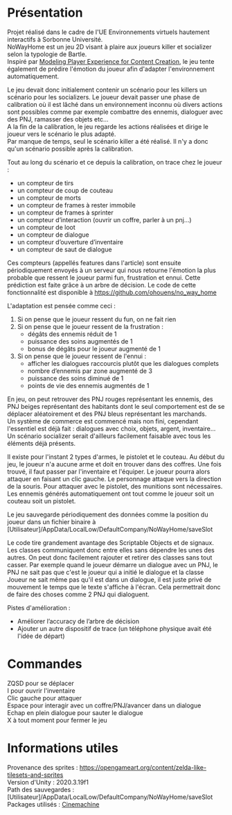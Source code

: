# Présentation
Projet réalisé dans le cadre de l'UE Environnements virtuels hautement interactifs à Sorbonne Université.  
NoWayHome est un jeu 2D visant à plaire aux joueurs killer et socializer selon la typologie de Bartle.  
Inspiré par [Modeling Player Experience for Content Creation](https://www.researchgate.net/publication/224118298_Modeling_Player_Experience_for_Content_Creation), le jeu tente
également de prédire l'émotion du joueur afin d'adapter l'environnement automatiquement.

Le jeu devait donc initialement contenir un scénario pour les killers un scénario pour les socializers. Le joueur devait passer une phase de calibration où il est lâché dans
un environnement inconnu où divers actions sont possibles comme par exemple combattre des ennemis, dialoguer avec des PNJ, ramasser des objets etc...  
A la fin de la calibration, le jeu regarde les actions réalisées et dirige le joueur vers le scénario le plus adapté.  
Par manque de temps, seul le scénario killer a été réalisé. Il n'y a donc qu'un scénario possible après la calibration.

Tout au long du scénario et ce depuis la calibration, on trace chez le joueur :
* un compteur de tirs
* un compteur de coup de couteau
* un compteur de morts
* un compteur de frames à rester immobile
* un compteur de frames à sprinter
* un compteur d’interaction (ouvrir un coffre, parler à un pnj…)
* un compteur de loot
* un compteur de dialogue
* un compteur d’ouverture d’inventaire
* un compteur de saut de dialogue

Ces compteurs (appellés features dans l'article) sont ensuite périodiquement envoyés à un serveur qui nous retourne l'émotion la plus probable que ressent le joueur parmi fun, 
frustration et ennui. Cette prédiction est faite grâce à un arbre de décision. Le code de cette fonctionnalité est disponible à https://github.com/ohouens/no_way_home

L'adaptation est pensée comme ceci :
1. Si on pense que le joueur ressent du fun, on ne fait rien
2. Si on pense que le joueur ressent de la frustration :
    * dégâts des ennemis réduit de 1
    * puissance des soins augmentés de 1
    * bonus de dégâts pour le joueur augmenté de 1
3. Si on pense que le joueur ressent de l'ennui :
    * afficher les dialogues raccourcis plutôt que les dialogues complets
    * nombre d’ennemis par zone augmenté de 3
    * puissance des soins diminué de 1
    * points de vie des ennemis augmentés de 1

En jeu, on peut retrouver des PNJ rouges représentant les ennemis, des PNJ beiges représentant des habitants dont le seul comportement est de se déplacer aléatoirement
et des PNJ bleus représentant les marchands.  
Un système de commerce est commencé mais non fini, cependant l'essentiel est déjà fait : dialogues avec choix, objets, argent, inventaire...  
Un scénario socializer serait d'ailleurs facilement faisable avec tous les éléments déjà présents.

Il existe pour l'instant 2 types d'armes, le pistolet et le couteau. Au début du jeu, le joueur n'a aucune arme et doit en trouver dans des coffres. Une fois trouvé, il faut
passer par l'inventaire et l'équiper. Le joueur pourra alors attaquer en faisant un clic gauche. Le personnage attaque vers la direction de la souris. Pour attaquer avec le pistolet, des munitions sont nécessaires. Les ennemis générés automatiquement ont tout comme le joueur soit un couteau soit un pistolet.

Le jeu sauvegarde périodiquement des données comme la position du joueur dans un fichier binaire à [Utilisateur]/AppData/LocalLow/DefaultCompany/NoWayHome/saveSlot

Le code tire grandement avantage des Scriptable Objects et de signaux. Les classes communiquent donc entre elles sans dépendre les unes des autres. On peut donc facilement rajouter et retirer des classes sans tout casser. Par exemple quand le joueur démarre un dialogue avec un PNJ, le PNJ ne sait pas que c'est le joueur qui a initié le dialogue et la classe Joueur ne sait même pas qu'il est dans un dialogue, il est juste privé de mouvement le temps que le texte s'affiche à l'écran. Cela permettrait donc de faire des choses comme 2 PNJ qui dialoguent.

Pistes d'amélioration :
* Améliorer l’accuracy de l’arbre de décision
* Ajouter un autre dispositif de trace (un téléphone physique avait été l'idée de départ)


# Commandes
ZQSD pour se déplacer  
I pour ouvrir l'inventaire  
Clic gauche pour attaquer  
Espace pour interagir avec un coffre/PNJ/avancer dans un dialogue  
Echap en plein dialogue pour sauter le dialogue  
X à tout moment pour fermer le jeu

# Informations utiles
Provenance des sprites : https://opengameart.org/content/zelda-like-tilesets-and-sprites  
Version d'Unity : 2020.3.19f1  
Path des sauvegardes : [Utilisateur]/AppData/LocalLow/DefaultCompany/NoWayHome/saveSlot  
Packages utilisés : [Cinemachine](https://unity.com/fr/unity/features/editor/art-and-design/cinemachine)
